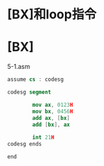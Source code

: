 # [BX]和loop指令

# [BX]
5-1.asm
```nasm
assume cs : codesg

codesg segment

        mov ax, 0123H
        mov bx, 0456H
        add ax, [bx]
        add [bx], ax
        
        int 21H
codesg ends

end
```